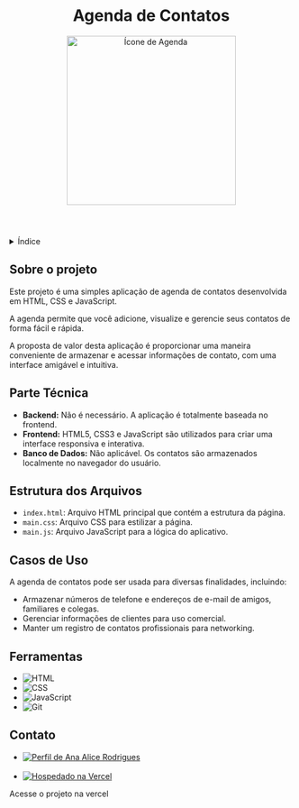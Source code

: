 <!DOCTYPE html>
<html lang="pt-br">
<head>
    <meta charset="UTF-8">
    <meta name="viewport" content="width=device-width, initial-scale=1.0">
    <meta name="description" content="Uma simples aplicação de agenda de contatos em HTML, CSS e JavaScript.">
    <meta name="keywords" content="agenda, contatos, HTML, CSS, JavaScript">
    <meta name="author" content="Ana Alice Rodrigues">
</head>
<body>

<header>
    <h1>Agenda de Contatos</h1>
    <img src="https://img.freepik.com/psd-gratuitas/icone-de-calendario-isolado-renderizacao-3d-ilustracao_439185-11948.jpg?w=740&t=st=1716150787~exp=1716151387~hmac=ec17dc864141b59aac9c8533f02dd4219f2b4dc3f18be856a6126fd697dedc59" alt="Ícone de Agenda" width="300" height="auto">
</header>

<details>
    <summary>Índice</summary>
    <ol>
        <li><a href="#sobre-o-projeto">Sobre o projeto</a></li>
        <li><a href="#parte-tecnica">Parte Técnica</a></li>
        <li><a href="#estrutura-dos-arquivos">Estrutura dos Arquivos</a></li>
        <li><a href="#casos-de-uso">Casos de Uso</a></li>
        <li><a href="#ferramentas">Ferramentas</a></li>
        <li><a href="#contato">Contato</a></li>
    </ol>
</details>

<section id="sobre-o-projeto">
    <h2>Sobre o projeto</h2>
    <p>
        Este projeto é uma simples aplicação de agenda de contatos desenvolvida em HTML, CSS e JavaScript.
    </p>
    <p>
        A agenda permite que você adicione, visualize e gerencie seus contatos de forma fácil e rápida.
    </p>
    <p>
        A proposta de valor desta aplicação é proporcionar uma maneira conveniente de armazenar e acessar informações de contato, com uma interface amigável e intuitiva.
    </p>
</section>

<section id="parte-tecnica">
    <h2>Parte Técnica</h2>
    <ul>
        <li><strong>Backend:</strong> Não é necessário. A aplicação é totalmente baseada no frontend.</li>
        <li><strong>Frontend:</strong> HTML5, CSS3 e JavaScript são utilizados para criar uma interface responsiva e interativa.</li>
        <li><strong>Banco de Dados:</strong> Não aplicável. Os contatos são armazenados localmente no navegador do usuário.</li>
    </ul>
</section>

<section id="estrutura-dos-arquivos">
    <h2>Estrutura dos Arquivos</h2>
    <ul>
        <li><code>index.html</code>: Arquivo HTML principal que contém a estrutura da página.</li>
        <li><code>main.css</code>: Arquivo CSS para estilizar a página.</li>
        <li><code>main.js</code>: Arquivo JavaScript para a lógica do aplicativo.</li>
    </ul>
</section>

<section id="casos-de-uso">
    <h2>Casos de Uso</h2>
    <p>
        A agenda de contatos pode ser usada para diversas finalidades, incluindo:
    </p>
    <ul>
        <li>Armazenar números de telefone e endereços de e-mail de amigos, familiares e colegas.</li>
        <li>Gerenciar informações de clientes para uso comercial.</li>
        <li>Manter um registro de contatos profissionais para networking.</li>
    </ul>
</section>

<section id="ferramentas">
    <h2>Ferramentas</h2>
    <ul>
        <li><img src="https://img.shields.io/badge/HTML-239120?style=for-the-badge&logo=html5&logoColor=white" alt="HTML"></li>
        <li><img src="https://img.shields.io/badge/CSS3-1572B6?style=for-the-badge&logo=css3&logoColor=white" alt="CSS"></li>
        <li><img src="https://img.shields.io/badge/JavaScript-F7DF1E?style=for-the-badge&logo=javascript&logoColor=black" alt="JavaScript"></li>
        <li><img src="https://img.shields.io/badge/GIT-E44C30?style=for-the-badge&logo=git&logoColor=white" alt="Git"></li>
    </ul>
</section>

<section id="contato">
    <h2>Contato</h2>
    <ul>
        <li><a href="https://linktr.ee/anaeanali5" target="_blank"><img src="https://img.shields.io/badge/Ana_Alice_Rodrigues-blue?style=for-the-badge" alt="Perfil de Ana Alice Rodrigues"></a></li><br>
        <li><a href="https://agenda-de-contatos-smoky.vercel.app/" target="_blank"><img src="https://img.shields.io/badge/Vercel-000000?style=for-the-badge&logo=vercel&logoColor=white" alt="Hospedado na Vercel"> </a></li>
    </ul>
    <p>Acesse o projeto na vercel</p>
</section>

</body>
</html>
